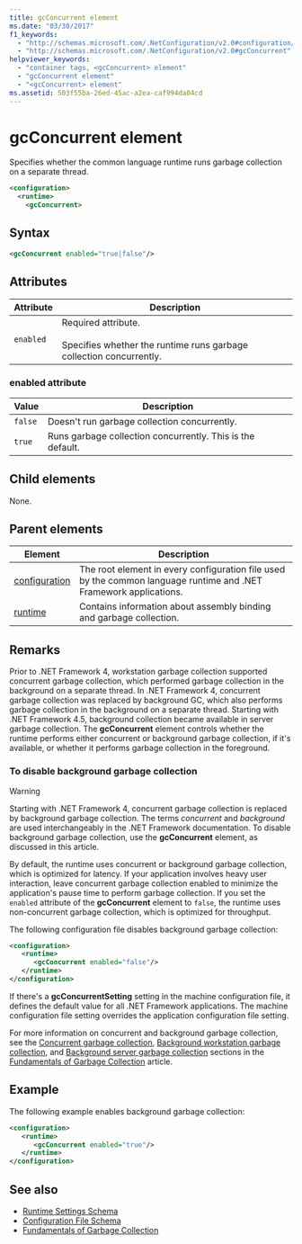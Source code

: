 ```yaml
---
title: gcConcurrent element
ms.date: "03/30/2017"
f1_keywords:
  - "http://schemas.microsoft.com/.NetConfiguration/v2.0#configuration/runtime/gcConcurrent"
  - "http://schemas.microsoft.com/.NetConfiguration/v2.0#gcConcurrent"
helpviewer_keywords:
  - "container tags, <gcConcurrent> element"
  - "gcConcurrent element"
  - "<gcConcurrent> element"
ms.assetid: 503f55ba-26ed-45ac-a2ea-caf994da04cd
---
```

# gcConcurrent element

Specifies whether the common language runtime runs garbage collection on a separate thread.

```xml
<configuration>
  <runtime>
    <gcConcurrent>
```

## Syntax

```xml
<gcConcurrent enabled="true|false"/>
```

## Attributes

|Attribute|Description|
|---------------|-----------------|
|`enabled`|Required attribute.<br /><br />Specifies whether the runtime runs garbage collection concurrently.|

### enabled attribute

|Value|Description|
|-----------|-----------------|
|`false`|Doesn't run garbage collection concurrently.|
|`true`|Runs garbage collection concurrently. This is the default.|

## Child elements

None.

## Parent elements

|Element|Description|
|-------------|-----------------|
|[configuration](../configuration-element.md)|The root element in every configuration file used by the common language runtime and .NET Framework applications.|
|[runtime](runtime-element.md)|Contains information about assembly binding and garbage collection.|

## Remarks

Prior to .NET Framework 4, workstation garbage collection supported concurrent garbage collection, which performed garbage collection in the background on a separate thread. In .NET Framework 4, concurrent garbage collection was replaced by background GC, which also performs garbage collection in the background on a separate thread. Starting with .NET Framework 4.5, background collection became available in server garbage collection. The **gcConcurrent** element controls whether the runtime performs either concurrent or background garbage collection, if it's available, or whether it performs garbage collection in the foreground.

### To disable background garbage collection

> [!WARNING]
> Starting with .NET Framework 4, concurrent garbage collection is replaced by background garbage collection. The terms *concurrent* and *background* are used interchangeably in the .NET Framework documentation. To disable background garbage collection, use the **gcConcurrent** element, as discussed in this article.

By default, the runtime uses concurrent or background garbage collection, which is optimized for latency. If your application involves heavy user interaction, leave concurrent garbage collection enabled to minimize the application's pause time to perform garbage collection. If you set the `enabled` attribute of the **gcConcurrent** element to `false`, the runtime uses non-concurrent garbage collection, which is optimized for throughput.

The following configuration file disables background garbage collection:

```xml
<configuration>
   <runtime>
      <gcConcurrent enabled="false"/>
   </runtime>
</configuration>
```

If there's a **gcConcurrentSetting** setting in the machine configuration file, it defines the default value for all .NET Framework applications. The machine configuration file setting overrides the application configuration file setting.

For more information on concurrent and background garbage collection, see the [Concurrent garbage collection](../../../../standard/garbage-collection/fundamentals.md#concurrent-garbage-collection), [Background workstation garbage collection](../../../../standard/garbage-collection/fundamentals.md#background-workstation-garbage-collection), and [Background server garbage collection](../../../../standard/garbage-collection/fundamentals.md#background-server-garbage-collection) sections in the [Fundamentals of Garbage Collection](../../../../standard/garbage-collection/fundamentals.md) article.

## Example

The following example enables background garbage collection:

```xml
<configuration>
   <runtime>
      <gcConcurrent enabled="true"/>
   </runtime>
</configuration>
```

## See also

- [Runtime Settings Schema](index.md)
- [Configuration File Schema](../index.md)
- [Fundamentals of Garbage Collection](../../../../standard/garbage-collection/fundamentals.md)
